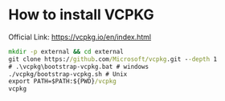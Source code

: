 # How to install VCPKG

Official Link: <https://vcpkg.io/en/index.html>

```cmd
mkdir -p external && cd external
git clone https://github.com/Microsoft/vcpkg.git --depth 1
# .\vcpkg\bootstrap-vcpkg.bat # windows
./vcpkg/bootstrap-vcpkg.sh # Unix
export PATH=$PATH:${PWD}/vcpkg
vcpkg
```
